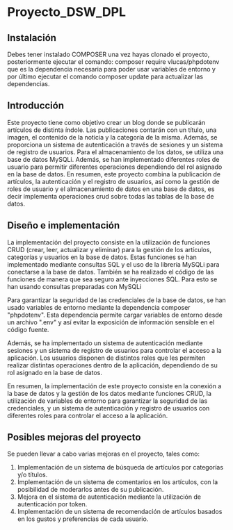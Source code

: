 # Proyecto_DSW_DPL
## Instalación
Debes tener instalado COMPOSER una vez hayas clonado el proyecto, posteriormente ejecutar el comando: composer require vlucas/phpdotenv que es la dependencia necesaria para poder usar variables de entorno y por último ejecutar el comando composer update para actualizar las dependencias. 
## Introducción
Este proyecto tiene como objetivo crear un blog donde se publicarán artículos de distinta índole. Las publicaciones contarán con un título, una imagen, el contenido de la noticia y la categoría de la misma. Además, se proporciona un sistema de autenticación a través de sesiones y un sistema de registro de usuarios. Para el almacenamiento de los datos, se utiliza una base de datos MySQLi. Además, se han implementado diferentes roles de usuario para permitir diferentes operaciones dependiendo del rol asignado en la base de datos.
En resumen, este proyecto combina la publicación de artículos, la autenticación y el registro de usuarios, así como la gestión de roles de usuario y el almacenamiento de datos en una base de datos, es decir implementa operaciones crud sobre todas las tablas de la base de datos.

## Diseño e implementación 
La implementación del proyecto consiste en la utilización de funciones CRUD (crear, leer, actualizar y eliminar) para la gestión de los artículos, categorías y usuarios en la base de datos. Estas funciones se han implementado mediante consultas SQL y el uso de la librería MySQLi para conectarse a la base de datos. También se ha realizado el código de las funciones de manera que sea seguro ante inyecciones SQL. Para esto se han usando consultas preparadas con MySQLi

Para garantizar la seguridad de las credenciales de la base de datos, se han usado variables de entorno mediante la dependencia composer "phpdotenv". Esta dependencia permite cargar variables de entorno desde un archivo ".env" y así evitar la exposición de información sensible en el código fuente.

Además, se ha implementado un sistema de autenticación mediante sesiones y un sistema de registro de usuarios para controlar el acceso a la aplicación. Los usuarios disponen de distintos roles que les permiten realizar distintas operaciones dentro de la aplicación, dependiendo de su rol asignado en la base de datos.

En resumen, la implementación de este proyecto consiste en la conexión a la base de datos y la gestión de los datos mediante funciones CRUD, la utilización de variables de entorno para garantizar la seguridad de las credenciales, y un sistema de autenticación y registro de usuarios con diferentes roles para controlar el acceso a la aplicación.

## Posibles mejoras del proyecto

Se pueden llevar a cabo varias mejoras en el proyecto, tales como:

1. Implementación de un sistema de búsqueda de artículos por categorías y/o títulos.
2. Implementación de un sistema de comentarios en los artículos, con la posibilidad de moderarlos antes de su publicación. 
3. Mejora en el sistema de autenticación mediante la utilización de autenticación por token.
4. Implementación de un sistema de recomendación de artículos basados en los gustos y preferencias de cada usuario.



